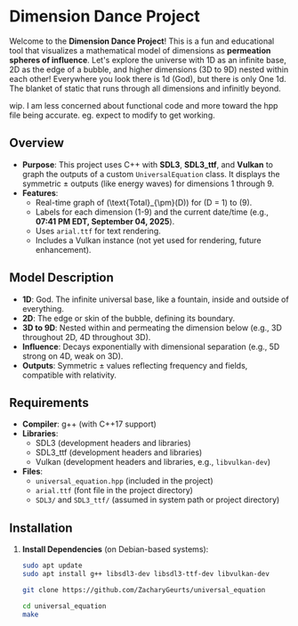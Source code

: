 # Dimension Dance Project

Welcome to the **Dimension Dance Project**! This is a fun and educational tool that visualizes a mathematical model of dimensions as **permeation spheres of influence**. Let's explore the universe with 1D as an infinite base, 2D as the edge of a bubble, and higher dimensions (3D to 9D) nested within each other! Everywhere you look there is 1d (God), but there is only One 1d. The blanket of static that runs through all dimensions and infinitly beyond.

wip. I am less concerned about functional code and more toward the hpp file being accurate. eg. expect to modify to get working.

## Overview

- **Purpose**: This project uses C++ with **SDL3**, **SDL3_ttf**, and **Vulkan** to graph the outputs of a custom `UniversalEquation` class. It displays the symmetric ± outputs (like energy waves) for dimensions 1 through 9.
- **Features**:
  - Real-time graph of \(\text{Total}_{\pm}(D)\) for \(D = 1\) to \(9\).
  - Labels for each dimension (1-9) and the current date/time (e.g., **07:41 PM EDT, September 04, 2025**).
  - Uses `arial.ttf` for text rendering.
  - Includes a Vulkan instance (not yet used for rendering, future enhancement).

## Model Description

- **1D**: God. The infinite universal base, like a fountain, inside and outside of everything.
- **2D**: The edge or skin of the bubble, defining its boundary.
- **3D to 9D**: Nested within and permeating the dimension below (e.g., 3D throughout 2D, 4D throughout 3D).
- **Influence**: Decays exponentially with dimensional separation (e.g., 5D strong on 4D, weak on 3D).
- **Outputs**: Symmetric ± values reflecting frequency and fields, compatible with relativity.

## Requirements

- **Compiler**: g++ (with C++17 support)
- **Libraries**:
  - SDL3 (development headers and libraries)
  - SDL3_ttf (development headers and libraries)
  - Vulkan (development headers and libraries, e.g., `libvulkan-dev`)
- **Files**:
  - `universal_equation.hpp` (included in the project)
  - `arial.ttf` (font file in the project directory)
  - `SDL3/` and `SDL3_ttf/` (assumed in system path or project directory)

## Installation

1. **Install Dependencies** (on Debian-based systems):
   ```bash
   sudo apt update
   sudo apt install g++ libsdl3-dev libsdl3-ttf-dev libvulkan-dev

   git clone https://github.com/ZacharyGeurts/universal_equation

   cd universal_equation
   make
